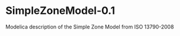 SimpleZoneModel-0.1
===================

Modelica description of the Simple Zone Model from ISO 13790-2008
